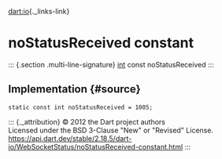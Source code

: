 [dart:io](../../dart-io/dart-io-library){._links-link}

noStatusReceived constant
=========================

::: {.section .multi-line-signature}
[int](../../dart-core/int-class) const noStatusReceived
:::

Implementation {#source}
--------------

``` {.language-dart data-language="dart"}
static const int noStatusReceived = 1005;
```

::: {._attribution}
© 2012 the Dart project authors\
Licensed under the BSD 3-Clause \"New\" or \"Revised\" License.\
<https://api.dart.dev/stable/2.18.5/dart-io/WebSocketStatus/noStatusReceived-constant.html>
:::
